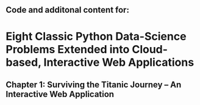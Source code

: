 <H2>Code and additonal content for: </H2>

<H1>Eight Classic Python Data-Science Problems Extended into Cloud-based, Interactive Web Applications</H1>

<H2>Chapter 1: Surviving the Titanic Journey – An Interactive Web Application</H2>
